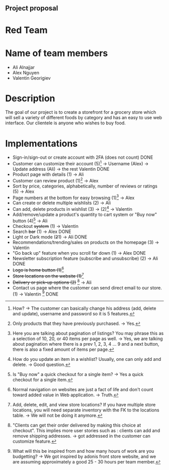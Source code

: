 ## Project proposal

# Red Team

# Name of team members

- Ali Alnajjar
- Alex Nguyen
- Valentin Georigiev

# Description

The goal of our project is to create a storefront for a grocery store which will sell a variety of different foods
by category and has an easy to use web interface. Our clientele is anyone who wishes to buy food.

# Implementations

- Sign-in/sign-out or create account with 2FA (does not count) DONE
- Customer can customize their account (5)[^1] -> Username (Alex) -> Update address (Ali) -> the rest Valentin DONE
- Product page with details (1) -> Ali
- Customer can review product (1)[^2] -> Alex
- Sort by price, categories, alphabetically, number of reviews or ratings (5) -> Alex
- Page numbers at the bottom for easy browsing (1)[^3] -> Alex
- Can create or delete multiple wishlists (2) -> Ali
- Can add, delete products in wishlist (3) -> (2)[^4] -> Valentin
- Add/remove/update a product's quantity to cart system or "Buy now" button (4)[^5] -> Ali
- Checkout ~~system~~ (1) -> Valentin
- Search ~~bar~~ (1) -> Alex DONE
- Light or Dark mode (~~2~~1) -> Ali DONE
- Recommendations/trending/sales on products on the homepage (3) -> Valentin
- "Go back up" feature when you scroll far down (1) -> Alex DONE
- Newsletter subscription feature (subscribe and unsubscribe) (2) -> Ali DONE
- ~~Logo is home button (1)~~[^6]
- ~~Store locations on the website (1)~~[^7]
- ~~Delivery or pick-up options (2)~~ [^8] -> Ali
- Contact us page where the customer can send direct email to our store. (1) -> Valentin
  [^9] DONE

[^1]: How? -> The customer can basically change his address (add, delete and update), username and password so it is 5 features.
[^2]: Only products that they have previously purchased. -> Yes.
[^3]: Here you are talking about pagination of listings? You may phrase this as a selection of 10, 20, or 40 items per page as well. -> Yes, we are talking about pagination where there is a prev 1, 2, 3, 4 ... 9 and a next button, there is also a fixed amount of items per page.
[^4]: How do you update an item in a wishlist? Usually, one can only add and delete. -> Good question.
[^5]: Is "Buy now" a quick checkout for a single item? -> Yes a quick checkout for a single item.
[^6]: Normal navigation on websites are just a fact of life and don't count toward added value in Web application. -> Truth.
[^7]: Add, delete, edit, and view store locations? If you have multiple store locations, you will need separate inventory with the FK to the locations table. -> We will not be doing it anymore.
[^8]: "Clients can get their order delivered by making this choice at checkout". This implies more user stories such as : clients can add and remove shipping addresses. -> got addressed in the customer can customize feature.
[^9]: What will this be inspired from and how many hours of work are you budgetting? -> We got inspired by adonis front store website, and we are assuming approximately a good 25 - 30 hours per team member.
